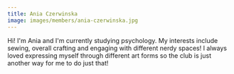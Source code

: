 ```yaml
---
title: Ania Czerwinska
image: images/members/ania-czerwinska.jpg
---
```

Hi! I'm Ania and I'm currently studying psychology. My interests include sewing, overall crafting and engaging with different nerdy spaces! I always loved expressing myself through different art forms so the club is just another way for me to do just that!
